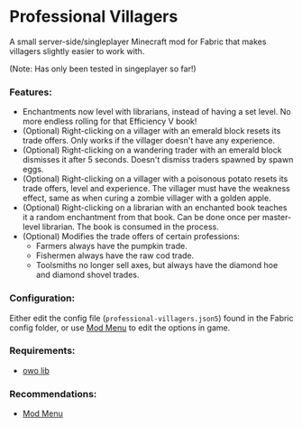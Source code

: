 # Professional Villagers
A small server-side/singleplayer Minecraft mod for Fabric that makes villagers slightly easier to work with.

(Note: Has only been tested in singeplayer so far!)

### Features:
* Enchantments now level with librarians, instead of having a set level. No more endless rolling for that Efficiency V book!
* (Optional) Right-clicking on a villager with an emerald block resets its trade offers. Only works if the villager doesn't have any experience.
* (Optional) Right-clicking on a wandering trader with an emerald block dismisses it after 5 seconds. Doesn't dismiss traders spawned by spawn eggs.
* (Optional) Right-clicking on a villager with a poisonous potato resets its trade offers, level and experience. The villager must have the weakness effect, same as when curing a zombie villager with a golden apple.
* (Optional) Right-clicking on a librarian with an enchanted book teaches it a random enchantment from that book. Can be done once per master-level librarian. The book is consumed in the process.
* (Optional) Modifies the trade offers of certain professions:
    * Farmers always have the pumpkin trade.
    * Fishermen always have the raw cod trade.
    * Toolsmiths no longer sell axes, but always have the diamond hoe and diamond shovel trades.

### Configuration:
Either edit the config file (`professional-villagers.json5`) found in the Fabric config folder, or use [Mod Menu](https://modrinth.com/mod/modmenu) to edit the options in game.

### Requirements:
* [owo lib](https://modrinth.com/mod/owo-lib)

### Recommendations:
* [Mod Menu](https://modrinth.com/mod/modmenu)
